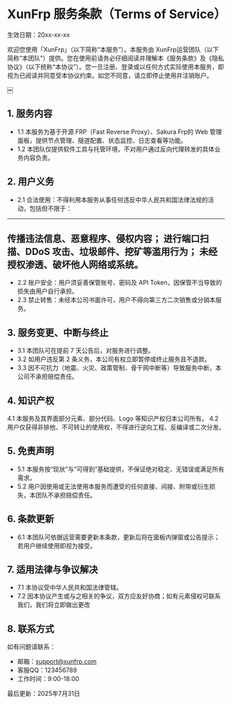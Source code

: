 # XunFrp 服务条款（Terms of Service）
生效日期：20xx-xx-xx

欢迎您使用「XunFrp」（以下简称“本服务”）。本服务由 XunFrp运营团队（以下简称“本团队”）提供。您在使用前请务必仔细阅读并理解本《服务条款》及《隐私协议》（以下统称“本协议”）。您一旦注册、登录或以任何方式实际使用本服务，即视为已阅读并同意受本协议约束。如您不同意，请立即停止使用并注销账户。

￼
## 1. 服务内容
- 1.1 本服务为基于开源 FRP（Fast Reverse Proxy）、Sakura Frp的 Web 管理面板，提供节点管理、隧道配置、状态监控、日志查看等功能。
- 1.2 本团队仅提供软件工具与托管环境，不对用户通过反向代理转发的具体业务内容负责。
## 2. 用户义务
- 2.1 合法使用：不得利用本服务从事任何违反中华人民共和国法律法规的活动，包括但不限于：
---------------------------
传播违法信息、恶意程序、侵权内容；
进行端口扫描、DDoS 攻击、垃圾邮件、挖矿等滥用行为；
未经授权渗透、破坏他人网络或系统。
---------------------------
- 2.2 账户安全：用户须妥善保管账号、密码及 API Token，因保管不当导致的损失由用户自行承担。
- 2.3 禁止转售：未经本公司书面许可，用户不得向第三方二次销售或分销本服务。
## 3. 服务变更、中断与终止
- 3.1 本团队可在提前 7 天公告后，对服务进行调整。
- 3.2 如用户违反第 2 条义务，本公司有权立即暂停或终止服务且不退款。
- 3.3 因不可抗力（地震、火灾、政策管制、骨干网中断等）导致服务中断，本公司不承担赔偿责任。
## 4. 知识产权
4.1 本服务及其界面部分元素、部分代码、Logo 等知识产权归本公司所有。
4.2 用户仅获得非排他、不可转让的使用权，不得进行逆向工程、反编译或二次分发。
## 5. 免责声明
- 5.1 本服务按“现状”与“可得到”基础提供，不保证绝对稳定、无错误或满足所有需求。
- 5.2 用户因使用或无法使用本服务而遭受的任何直接、间接、附带或衍生损失，本团队不承担赔偿责任。
## 6. 条款更新
- 6.1 本团队可依据运营需要更新本条款，更新后将在面板内弹窗或公告提示；若用户继续使用即视为接受。
## 7. 适用法律与争议解决
- 7.1 本协议受中华人民共和国法律管辖。
- 7.2 因本协议产生或与之相关的争议，双方应友好协商；如有元素侵权可联系我们，我们将立即做出更改
## 8. 联系方式
如有问题请联系：
- 邮箱：support@xunfrp.com
- 客服QQ：123456789
- 工作时间：9:00-18:00

最后更新：2025年7月31日
